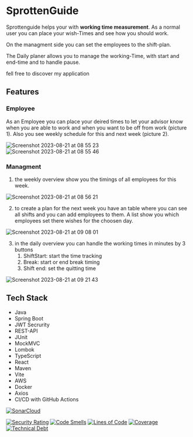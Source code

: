 # SprottenGuide

Sprottenguide helps your with **working time measurement**.
As a normal user you can place your wish-Times and see how you should work.

On the managment side you can set the employees to the shift-plan.

The Daily planer allows you to manage the working-Time, with start and end-time and to handle pause.

fell free to discover my application
## Features
### Employee
As an Employee you can place your deired times to let your advisor know when you are able to work and when you want to be off from work (picture 1).
Also you see weekly schedule for this and next week (picture 2).

![Screenshot 2023-08-21 at 08 55 23](https://github.com/LorTho/SprottenGuide/assets/134836725/3fa2dd9d-59f3-499f-a04d-b9fc7890bf1f)
![Screenshot 2023-08-21 at 08 55 46](https://github.com/LorTho/SprottenGuide/assets/134836725/22841de1-60cf-4621-bb36-5b4b5c0da24e)

### Managment
1. the weekly overview show you the timings of all employees for this week.
 
![Screenshot 2023-08-21 at 08 56 21](https://github.com/LorTho/SprottenGuide/assets/134836725/7874f3a0-582e-4145-b408-4866cba5e14c)

2. to create a plan for the next week you have an table where you can see all shifts and you can add employees to them. A list show you which employees set there wishes for the choosen day.

![Screenshot 2023-08-21 at 09 08 01](https://github.com/LorTho/SprottenGuide/assets/134836725/e5d6db7d-7676-42c2-8197-199229941cee)

3. in the daily overview you can handle the working times in minutes by 3 buttons
     1. ShiftStart: start the time tracking
     2. Break: start or end break timing
     3. Shift end: set the quitting time
  
![Screenshot 2023-08-21 at 09 21 43](https://github.com/LorTho/SprottenGuide/assets/134836725/66ff7216-95af-456a-a580-4880378b5663)




## Tech Stack

- Java
- Spring Boot
- JWT Secrurity
- REST-API
- JUnit
- MockMVC
- Lombok
- TypeScript
- React
- Maven
- Vite
- AWS
- Docker
- Axios
- CI/CD with GitHub Actions

[![SonarCloud](https://sonarcloud.io/images/project_badges/sonarcloud-white.svg)](https://sonarcloud.io/summary/new_code?id=l-thoms_SprottenGuide-frontend)

[![Security Rating](https://sonarcloud.io/api/project_badges/measure?project=l-thoms_SprottenGuide-backend&metric=security_rating)](https://sonarcloud.io/summary/new_code?id=l-thoms_SprottenGuide-backend)
[![Code Smells](https://sonarcloud.io/api/project_badges/measure?project=l-thoms_SprottenGuide-backend&metric=code_smells)](https://sonarcloud.io/summary/new_code?id=l-thoms_SprottenGuide-backend)
[![Lines of Code](https://sonarcloud.io/api/project_badges/measure?project=l-thoms_SprottenGuide-backend&metric=ncloc)](https://sonarcloud.io/summary/new_code?id=l-thoms_SprottenGuide-backend)
[![Coverage](https://sonarcloud.io/api/project_badges/measure?project=l-thoms_SprottenGuide-backend&metric=coverage)](https://sonarcloud.io/summary/new_code?id=l-thoms_SprottenGuide-backend)
[![Technical Debt](https://sonarcloud.io/api/project_badges/measure?project=l-thoms_SprottenGuide-backend&metric=sqale_index)](https://sonarcloud.io/summary/new_code?id=l-thoms_SprottenGuide-backend)
